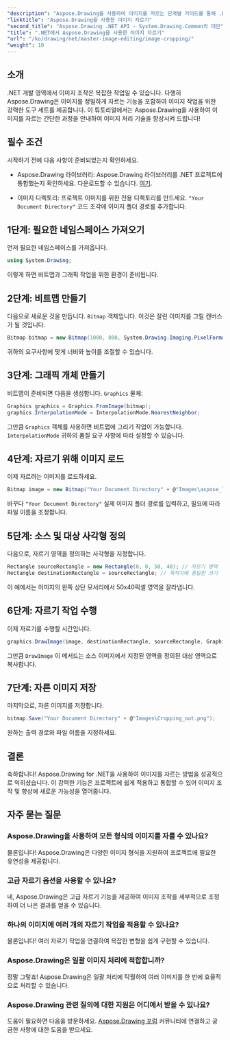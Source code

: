 ```yaml
---
"description": "Aspose.Drawing을 사용하여 이미지를 자르는 단계별 가이드를 통해 .NET 애플리케이션에서 이미지 조작의 힘을 최대한 활용해 보세요. 이 튜토리얼에서는 비트맵 생성부터 최종 자른 이미지 저장까지 필요한 모든 것을 다룹니다."
"linktitle": "Aspose.Drawing을 사용한 이미지 자르기"
"second_title": "Aspose.Drawing .NET API - System.Drawing.Common의 대안"
"title": ".NET에서 Aspose.Drawing을 사용한 이미지 자르기"
"url": "/ko/drawing/net/master-image-editing/image-cropping/"
"weight": 10
---
```


## 소개

.NET 개발 영역에서 이미지 조작은 복잡한 작업일 수 있습니다. 다행히 Aspose.Drawing은 이미지를 정밀하게 자르는 기능을 포함하여 이미지 작업을 위한 강력한 도구 세트를 제공합니다. 이 튜토리얼에서는 Aspose.Drawing을 사용하여 이미지를 자르는 간단한 과정을 안내하여 이미지 처리 기술을 향상시켜 드립니다!

## 필수 조건

시작하기 전에 다음 사항이 준비되었는지 확인하세요.

- Aspose.Drawing 라이브러리: Aspose.Drawing 라이브러리를 .NET 프로젝트에 통합했는지 확인하세요. 다운로드할 수 있습니다. [여기](https://releases.aspose.com/drawing/net/).
  
- 이미지 디렉토리: 프로젝트 이미지를 위한 전용 디렉토리를 만드세요. `"Your Document Directory"` 코드 조각에 이미지 폴더 경로를 추가합니다.

## 1단계: 필요한 네임스페이스 가져오기

먼저 필요한 네임스페이스를 가져옵니다.

```csharp
using System.Drawing;
```

이렇게 하면 비트맵과 그래픽 작업을 위한 환경이 준비됩니다.

## 2단계: 비트맵 만들기

다음으로 새로운 것을 만듭니다. `Bitmap` 객체입니다. 이것은 잘린 이미지를 그릴 캔버스가 될 것입니다.

```csharp
Bitmap bitmap = new Bitmap(1000, 800, System.Drawing.Imaging.PixelFormat.Format32bppPArgb);
```

귀하의 요구사항에 맞게 너비와 높이를 조절할 수 있습니다.

## 3단계: 그래픽 개체 만들기

비트맵이 준비되면 다음을 생성합니다. `Graphics` 물체:

```csharp
Graphics graphics = Graphics.FromImage(bitmap);
graphics.InterpolationMode = InterpolationMode.NearestNeighbor;
```

그만큼 `Graphics` 객체를 사용하면 비트맵에 그리기 작업이 가능합니다. `InterpolationMode` 귀하의 품질 요구 사항에 따라 설정할 수 있습니다.

## 4단계: 자르기 위해 이미지 로드

이제 자르려는 이미지를 로드하세요.

```csharp
Bitmap image = new Bitmap("Your Document Directory" + @"Images\aspose_logo.png");
```

바꾸다 `"Your Document Directory"` 실제 이미지 폴더 경로를 입력하고, 필요에 따라 파일 이름을 조정합니다.

## 5단계: 소스 및 대상 사각형 정의

다음으로, 자르기 영역을 정의하는 사각형을 지정합니다.

```csharp
Rectangle sourceRectangle = new Rectangle(0, 0, 50, 40); // 자르기 영역
Rectangle destinationRectangle = sourceRectangle; // 목적지에 동일한 크기
```

이 예에서는 이미지의 왼쪽 상단 모서리에서 50x40픽셀 영역을 잘라냅니다.

## 6단계: 자르기 작업 수행

이제 자르기를 수행할 시간입니다.

```csharp
graphics.DrawImage(image, destinationRectangle, sourceRectangle, GraphicsUnit.Pixel);
```

그만큼 `DrawImage` 이 메서드는 소스 이미지에서 지정된 영역을 정의된 대상 영역으로 복사합니다.

## 7단계: 자른 이미지 저장

마지막으로, 자른 이미지를 저장합니다.

```csharp
bitmap.Save("Your Document Directory" + @"Images\Cropping_out.png");
```

원하는 출력 경로와 파일 이름을 지정하세요.

## 결론

축하합니다! Aspose.Drawing for .NET을 사용하여 이미지를 자르는 방법을 성공적으로 익히셨습니다. 이 강력한 기능은 프로젝트에 쉽게 적용하고 통합할 수 있어 이미지 조작 및 향상에 새로운 가능성을 열어줍니다.

## 자주 묻는 질문

### Aspose.Drawing을 사용하여 모든 형식의 이미지를 자를 수 있나요?

물론입니다! Aspose.Drawing은 다양한 이미지 형식을 지원하여 프로젝트에 필요한 유연성을 제공합니다.

### 고급 자르기 옵션을 사용할 수 있나요?

네, Aspose.Drawing은 고급 자르기 기능을 제공하여 이미지 조작을 세부적으로 조정하여 더 나은 결과를 얻을 수 있습니다.

### 하나의 이미지에 여러 개의 자르기 작업을 적용할 수 있나요?

물론입니다! 여러 자르기 작업을 연결하여 복잡한 변형을 쉽게 구현할 수 있습니다.

### Aspose.Drawing은 일괄 이미지 처리에 적합합니까?

정말 그렇죠! Aspose.Drawing은 일괄 처리에 탁월하여 여러 이미지를 한 번에 효율적으로 처리할 수 있습니다.

### Aspose.Drawing 관련 질의에 대한 지원은 어디에서 받을 수 있나요?

도움이 필요하면 다음을 방문하세요. [Aspose.Drawing 포럼](https://forum.aspose.com/c/diagram/17) 커뮤니티에 연결하고 궁금한 사항에 대한 도움을 받으세요.
